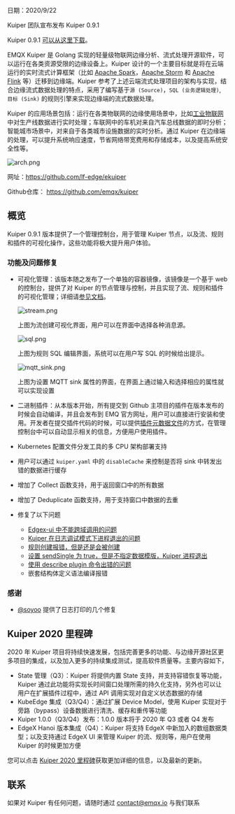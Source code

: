 日期：2020/9/22

Kuiper 团队宣布发布 Kuiper 0.9.1

Kuiper 0.9.1 [可以从这里下载](https://github.com/lf-edge/ekuiper/releases/tag/0.9.1)。

EMQX Kuiper 是 Golang 实现的轻量级物联网边缘分析、流式处理开源软件，可以运行在各类资源受限的边缘设备上。Kuiper 设计的一个主要目标就是将在云端运行的实时流式计算框架（比如 [Apache Spark](https://spark.apache.org/)，[Apache Storm](https://storm.apache.org/) 和 [Apache Flink](https://flink.apache.org/) 等）迁移到边缘端。Kuiper 参考了上述云端流式处理项目的架构与实现，结合边缘流式数据处理的特点，采用了编写基于`源 (Source)`，`SQL (业务逻辑处理)`, `目标 (Sink)` 的规则引擎来实现边缘端的流式数据处理。

Kuiper 的应用场景包括：运行在各类物联网的边缘使用场景中，比如[工业物联网](https://www.emqx.com/zh/blog/iiot-explained-examples-technologies-benefits-and-challenges)中对生产线数据进行实时处理；车联网中的车机对来自汽车总线数据的即时分析；智能城市场景中，对来自于各类城市设施数据的实时分析。通过 Kuiper 在边缘端的处理，可以提升系统响应速度，节省网络带宽费用和存储成本，以及提高系统安全性等。

![arch.png](https://assets.emqx.com/images/16badd462e9d81fc6d04a2f79667dc5d.png)

网址：https://github.com/lf-edge/ekuiper

Github仓库： https://github.com/emqx/kuiper

## 概览

Kuiper 0.9.1 版本提供了一个管理控制台，用于管理 Kuiper 节点，以及流、规则和插件的可视化操作，这些功能将极大提升用户体验。

### 功能及问题修复

- 可视化管理：该版本随之发布了一个单独的容器镜像，该镜像是一个基于 web 的控制台，提供了对 Kuiper 的节点管理与控制，并且实现了流、规则和插件的可视化管理；详细请[参见文档](https://github.com/lf-edge/ekuiper/tree/master/docs/zh_CN/manager-ui/overview.md)。

  ![stream.png](https://assets.emqx.com/images/1ffbfbbbf9a6a4cb529913c3cca9ad16.png)

  上图为流创建可视化界面，用户可以在界面中选择各种消息源。

  ![sql.png](https://assets.emqx.com/images/b10eecf2402220be71e97d9a9c8722da.png)

  上图为规则 SQL 编辑界面，系统可以在用户写 SQL 的时候给出提示。

   ![mqtt_sink.png](https://assets.emqx.com/images/f5b41e850c709e21638758c22273fde1.png)

  上图为设置 MQTT sink 属性的界面，在界面上通过输入和选择相应的属性就可以实现设置

- 二进制插件：从本版本开始，所有提交到 Github 主项目的插件在版本发布的时候会自动编译，并且会发布到 EMQ 官方网址，用户可以直接进行安装和使用。开发者在提交插件代码的时候，可以提供[插件元数据文件](https://github.com/lf-edge/ekuiper/blob/master/docs/zh_CN/plugins/overview.md)的方式，在管理控制台中可以自动显示相关的信息，方便用户使用插件。

- Kubernetes 配置文件分发工具的多 CPU 架构部署支持

- 用户可以通过 `kuiper.yaml` 中的 `disableCache` 来控制是否将 sink 中转发出错的数据进行缓存

- 增加了 Collect 函数支持，用于返回窗口中的所有数据

- 增加了 Deduplicate 函数支持，用于支持窗口中数据的去重

- 修复了以下问题

  - [Edgex-ui 中不能跨域调用的问题](https://github.com/lf-edge/ekuiper/issues/405)
  - [Kuiper 在日志调试模式下进程退出的问题]( https://github.com/lf-edge/ekuiper/issues/438)
  - [规则创建报错，但是还是会被创建](https://github.com/lf-edge/ekuiper/issues/426)
  - [设置 sendSingle 为 true，但是不指定数据模版，Kuiper 进程退出](https://github.com/lf-edge/ekuiper/issues/416)
  - [使用 describe plugin 命令出错的问题](https://github.com/lf-edge/ekuiper/issues/413)
  - 嵌套结构体定义语法编译报错

### 感谢

- [@soyoo](https://github.com/soyoo) 提供了日志打印的几个修复

## Kuiper 2020 里程碑

2020 年 Kuiper 项目将持续快速发展，包括完善更多的功能、与边缘开源社区更多项目的集成，以及加入更多的持续集成测试，提高软件质量等。主要内容如下，

- State 管理（Q3）：Kuiper 将提供内置 State 支持，并支持容错恢复等功能，Kuiper 通过此功能将实现长时间窗口处理所需的持久化支持，另外也可以让用户在扩展插件过程中，通过 API 调用实现对自定义状态数据的存储
- KubeEdge 集成（Q3/Q4）：通过扩展 Device Model，使用 Kuiper 实现对于旁路（bypass）设备数据进行清洗、缓存和重传等功能
- Kuiper 1.0.0（Q3/Q4）发布：1.0.0 版本将于 2020 年 Q3 或者 Q4 发布
- EdgeX Hanoi 版本集成（Q4）：Kuiper 将支持 EdgeX 中新加入的数组数据类型；以及支持通过 EdgeX UI 来管理 Kuiper 的流、规则等，用户在使用 Kuiper 的时候更加方便 

您可以点击 [Kuiper 2020 里程碑](https://github.com/lf-edge/ekuiper/projects/1)获取更加详细的信息，以及最新的更新。

## 联系

如果对 Kuiper 有任何问题，请随时通过 contact@emqx.io 与我们联系
